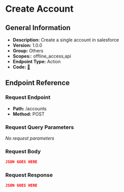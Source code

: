 # Create Account

## General Information

- **Description:** Create a single account in salesforce
- **Version:** 1.0.0
- **Group:** Others
- **Scopes:**: offline_access,api
- **Endpoint Type:** Action
- **Code:** [🔗](https://github.com/NangoHQ/integration-templates/tree/main/integrations/salesforce-sandbox/actions/create-account.ts)

## Endpoint Reference

### Request Endpoint

- **Path:** /accounts
- **Method:** POST

### Request Query Parameters

_No request parameters_

### Request Body

```json
JSON GOES HERE
```

### Request Response

```json
JSON GOES HERE
```
